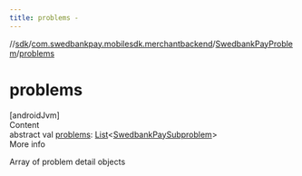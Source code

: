 ```yaml
---
title: problems -
---
```

//[sdk](../../../index)/[com.swedbankpay.mobilesdk.merchantbackend](../index)/[SwedbankPayProblem](index)/[problems](problems)



# problems  
[androidJvm]  
Content  
abstract val [problems](problems): [List](https://kotlinlang.org/api/latest/jvm/stdlib/kotlin.collections/-list/index.html)<[SwedbankPaySubproblem](../-swedbank-pay-subproblem/index)>  
More info  


Array of problem detail objects

  



